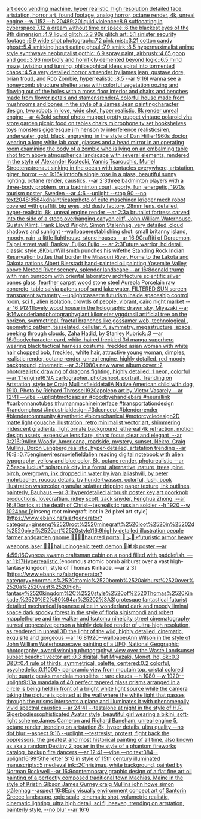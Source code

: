 [art deco vending machine, hyper realistic, high resolution detailed face, artstation, horror art, found footage, analog horror, octane render, 4k, unreal engine --w 1152 --h 2048](https://www.ebank.nz/aiartgenerator?category=art%2520deco%2520vending%2520machine%2C%2520hyper%2520realistic%2C%2520high%2520resolution%2520detailed%2520face%2C%2520artstation%2C%2520horror%2520art%2C%2520found%2520footage%2C%2520analog%2520horror%2C%2520octane%2520render%2C%25204k%2C%2520unreal%2520engine%2520--w%25201152%2520--h%25202048)[9:20](https://www.ebank.nz/aiartgenerator?category=9%3A20)[liquid violence::8.9  suffocating in cyberspace:7.12 a dream without time or space::6 the blackest eyes of the 9th dimension::4.9 liquid glitch::5.3 90s glitch art::5.1 sinister security footage::6.9 wide shot photograph::7.2 pink mist::3.21 cotton candy ghost::5.4 smirking heart eating ghoul::7.9 smirk::8.5 hypermaximalist anime style synthwave neobrutalist gothic::6.9 spray paint, airbrush::4.65 goop and goo::3.96 morbidly and horrificly demented beyond logic::6.5 mind maze, twisting and turning, philosophical ideas spiral into tormented chaos::4.5 a very detailed horror art render by james jean, gustave dore, brian froud, and Rob Zombie, hyperrealistic::8.5 --ar 9:16](https://www.ebank.nz/aiartgenerator?category=liquid%2520violence%3A%3A8.9%2520%2520suffocating%2520in%2520cyberspace%3A7.12%2520a%2520dream%2520without%2520time%2520or%2520space%3A%3A6%2520the%2520blackest%2520eyes%2520of%2520the%25209th%2520dimension%3A%3A4.9%2520liquid%2520glitch%3A%3A5.3%252090s%2520glitch%2520art%3A%3A5.1%2520sinister%2520security%2520footage%3A%3A6.9%2520wide%2520shot%2520photograph%3A%3A7.2%2520pink%2520mist%3A%3A3.21%2520cotton%2520candy%2520ghost%3A%3A5.4%2520smirking%2520heart%2520eating%2520ghoul%3A%3A7.9%2520smirk%3A%3A8.5%2520hypermaximalist%2520anime%2520style%2520synthwave%2520neobrutalist%2520gothic%3A%3A6.9%2520spray%2520paint%2C%2520airbrush%3A%3A4.65%2520goop%2520and%2520goo%3A%3A3.96%2520morbidly%2520and%2520horrificly%2520demented%2520beyond%2520logic%3A%3A6.5%2520mind%2520maze%2C%2520twisting%2520and%2520turning%2C%2520philosophical%2520ideas%2520spiral%2520into%2520tormented%2520chaos%3A%3A4.5%2520a%2520very%2520detailed%2520horror%2520art%2520render%2520by%2520james%2520jean%2C%2520gustave%2520dore%2C%2520brian%2520froud%2C%2520and%2520Rob%2520Zombie%2C%2520hyperrealistic%3A%3A8.5%2520--ar%25209%3A16)[I wanna see a honeycomb structure shelter area with colorful vegetation oozing and flowing out of the holes with a moss floor interior and chairs and benches made from flower petals and stamens](https://www.ebank.nz/aiartgenerator?category=I%2520wanna%2520see%2520a%2520honeycomb%2520structure%2520shelter%2520area%2520with%2520colorful%2520vegetation%2520oozing%2520and%2520flowing%2520out%2520of%2520the%2520holes%2520with%2520a%2520moss%2520floor%2520interior%2520and%2520chairs%2520and%2520benches%2520made%2520from%2520flower%2520petals%2520and%2520stamens)[render](https://www.ebank.nz/aiartgenerator?category=render)[](https://www.ebank.nz/aiartgenerator?category=)[A colorful house made from mushrooms and bones in the style of a James Jean painting](https://www.ebank.nz/aiartgenerator?category=A%2520colorful%2520house%2520made%2520from%2520mushrooms%2520and%2520bones%2520in%2520the%2520style%2520of%2520a%2520James%2520Jean%2520painting)[character design, two robots in love, wide shot, hyper realistic, 8k render unreal engine --ar 4:3](https://www.ebank.nz/aiartgenerator?category=character%2520design%2C%2520two%2520robots%2520in%2520love%2C%2520wide%2520shot%2C%2520hyper%2520realistic%2C%25208k%2520render%2520unreal%2520engine%2520--ar%25204%3A3)[old school photo muppet grotty puppet vintage polaroid vhs store garden picnic food on tables chairs microphone tv set bookshelves toys monsters gigeresque jim henson tv interference realistic](https://www.ebank.nz/aiartgenerator?category=old%2520school%2520photo%2520muppet%2520grotty%2520puppet%2520vintage%2520polaroid%2520vhs%2520store%2520garden%2520picnic%2520food%2520on%2520tables%2520chairs%2520microphone%2520tv%2520set%2520bookshelves%2520toys%2520monsters%2520gigeresque%2520jim%2520henson%2520tv%2520interference%2520realistic)[siren, underwater, gold, black, engraving, in the style of Dan Hillier](https://www.ebank.nz/aiartgenerator?category=siren%2C%2520underwater%2C%2520gold%2C%2520black%2C%2520engraving%2C%2520in%2520the%2520style%2520of%2520Dan%2520Hillier)[1960s doctor wearing a long white lab coat, glasses and a head mirror in an operating room examining the body of a zombie who is lying on an embalming table shot from above atmospheric](https://www.ebank.nz/aiartgenerator?category=1960s%2520doctor%2520wearing%2520a%2520long%2520white%2520lab%2520coat%2C%2520glasses%2520and%2520a%2520head%2520mirror%2520in%2520an%2520operating%2520room%2520examining%2520the%2520body%2520of%2520a%2520zombie%2520who%2520is%2520lying%2520on%2520an%2520embalming%2520table%2520shot%2520from%2520above%2520atmospheric)[a landscape with several elements, rendered in the style of Alexander Kostecki, Yannis Tsarouchis, Muriel Streeter](https://www.ebank.nz/aiartgenerator?category=a%2520landscape%2520with%2520several%2520elements%2C%2520rendered%2520in%2520the%2520style%2520of%2520Alexander%2520Kostecki%2C%2520Yannis%2520Tsarouchis%2C%2520Muriel%2520Streeter)[astronaut sinking in the ocean with tentacles everywhere, artstation, giger, horror --ar 9:16](https://www.ebank.nz/aiartgenerator?category=astronaut%2520sinking%2520in%2520the%2520ocean%2520with%2520tentacles%2520everywhere%2C%2520artstation%2C%2520giger%2C%2520horror%2520--ar%25209%3A16)[klimt](https://www.ebank.nz/aiartgenerator?category=klimt)[dof](https://www.ebank.nz/aiartgenerator?category=dof)[a single rose in a glass, beautiful sunny lighting, octane render, caustics, --ar 2:3](https://www.ebank.nz/aiartgenerator?category=a%2520single%2520rose%2520in%2520a%2520glass%2C%2520beautiful%2520sunny%2520lighting%2C%2520octane%2520render%2C%2520caustics%2C%2520--ar%25202%3A3)[three badminton players with a three-body problem, on a badminton court, sporty, fun, energetic, 1970s tourism poster, Sweden --ar 4:6 --uplight --stop 90 --no text](https://www.ebank.nz/aiartgenerator?category=three%2520badminton%2520players%2520with%2520a%2520three-body%2520problem%2C%2520on%2520a%2520badminton%2520court%2C%2520sporty%2C%2520fun%2C%2520energetic%2C%25201970s%2520tourism%2520poster%2C%2520Sweden%2520--ar%25204%3A6%2520--uplight%2520--stop%252090%2520--no%2520text)[2048:858](https://www.ebank.nz/aiartgenerator?category=2048%3A858)[4k](https://www.ebank.nz/aiartgenerator?category=4k)[dna](https://www.ebank.nz/aiartgenerator?category=dna)[intricate](https://www.ebank.nz/aiartgenerator?category=intricate)[photo of cute maschinen krieger mech robot covered with graffiti, big eyes, old dusty factory, 28mm lens, detailed, hyper-realistic, 8k, unreal engine render --ar 2:3](https://www.ebank.nz/aiartgenerator?category=photo%2520of%2520cute%2520maschinen%2520krieger%2520mech%2520robot%2520covered%2520with%2520graffiti%2C%2520big%2520eyes%2C%2520old%2520dusty%2520factory%2C%252028mm%2520lens%2C%2520detailed%2C%2520hyper-realistic%2C%25208k%2C%2520unreal%2520engine%2520render%2520--ar%25202%3A3)[a brutalist fortress carved into the side of a steep overhanging canyon cliff, John William Waterhouse, Gustav Klimt, Frank Lloyd Wright, Simon Stalenhag, very detailed, cloud shadows and sunlight --wallpaper](https://www.ebank.nz/aiartgenerator?category=a%2520brutalist%2520fortress%2520carved%2520into%2520the%2520side%2520of%2520a%2520steep%2520overhanging%2520canyon%2520cliff%2C%2520John%2520William%2520Waterhouse%2C%2520Gustav%2520Klimt%2C%2520Frank%2520Lloyd%2520Wright%2C%2520Simon%2520Stalenhag%2C%2520very%2520detailed%2C%2520cloud%2520shadows%2520and%2520sunlight%2520--wallpaper)[establishing shot: small britanny island, moody, rain, a little lighthouse, stone houses --ar 16:9](https://www.ebank.nz/aiartgenerator?category=establishing%2520shot%3A%2520small%2520britanny%2520island%2C%2520moody%2C%2520rain%2C%2520a%2520little%2520lighthouse%2C%2520stone%2520houses%2520--ar%252016%3A9)[Graffiti of Doraemon, Taipei street wall, Banksy, Fujiko Fujio, -- ar 2:3](https://www.ebank.nz/aiartgenerator?category=Graffiti%2520of%2520Doraemon%2C%2520Taipei%2520street%2520wall%2C%2520Banksy%2C%2520Fujiko%2520Fujio%2C%2520--%2520ar%25202%3A3)[Future warrior, hd detail, classic style ,8K](https://www.ebank.nz/aiartgenerator?category=Future%2520warrior%2C%2520hd%2520detail%2C%2520classic%2520style%2520%2C8K)[blur](https://www.ebank.nz/aiartgenerator?category=blur)[Will smith punches his wife](https://www.ebank.nz/aiartgenerator?category=Will%2520smith%2520punches%2520his%2520wife)[the Standing Rock Indian Reservation buttes that border the Missouri River. Home to the Lakota and Dakota nations Albert Bierstadt hand-painted oil painting Yosemite Valley above Merced River scenery, splendor landscape --ar 16:8](https://www.ebank.nz/aiartgenerator?category=the%2520Standing%2520Rock%2520Indian%2520Reservation%2520buttes%2520that%2520border%2520the%2520Missouri%2520River.%2520Home%2520to%2520the%2520Lakota%2520and%2520Dakota%2520nations%2520Albert%2520Bierstadt%2520hand-painted%2520oil%2520painting%2520Yosemite%2520Valley%2520above%2520Merced%2520River%2520scenery%2C%2520splendor%2520landscape%2520--ar%252016%3A8)[donald trump with man bun](https://www.ebank.nz/aiartgenerator?category=donald%2520trump%2520with%2520man%2520bun)[room with oriental laboratory architecture scientific silver panes glass ,fearther carpet wood stone steel Aureola Porcelain raw concrete, table salvia patens roof sand lake water,  FILTERED SUN  screen transparent symmetry --uplight](https://www.ebank.nz/aiartgenerator?category=room%2520with%2520oriental%2520laboratory%2520architecture%2520scientific%2520silver%2520panes%2520glass%2520%2Cfearther%2520carpet%2520wood%2520stone%2520steel%2520Aureola%2520Porcelain%2520raw%2520concrete%2C%2520table%2520salvia%2520patens%2520roof%2520sand%2520lake%2520water%2C%2520%2520FILTERED%2520SUN%2520%2520screen%2520transparent%2520symmetry%2520--uplight)[cassette futurism inside spaceship control room, sci fi, alien isolation, crowds of people, vibrant, cairo night market --ar 16:9](https://www.ebank.nz/aiartgenerator?category=cassette%2520futurism%2520inside%2520spaceship%2520control%2520room%2C%2520sci%2520fi%2C%2520alien%2520isolation%2C%2520crowds%2520of%2520people%2C%2520vibrant%2C%2520cairo%2520night%2520market%2520--ar%252016%3A9)[1241](https://www.ebank.nz/aiartgenerator?category=1241)[lovely wood house in the holographic drawn sky, Miyazaki  --ar 9:16](https://www.ebank.nz/aiartgenerator?category=lovely%2520wood%2520house%2520in%2520the%2520holographic%2520drawn%2520sky%2C%2520Miyazaki%2520%2520--ar%25209%3A16)[wonderland](https://www.ebank.nz/aiartgenerator?category=wonderland)[photography](https://www.ebank.nz/aiartgenerator?category=photography)[giant kilometer yggdrasil artificial tree on the horizon, symmetrical, fractal branches like gossamer web, technological , geometric pattern, tesselated, cellular::4, symmetry, megastructure, space, peeking through clouds, Zaha Hadid, by Stanley Kubrick::3 —ar 16:9](https://www.ebank.nz/aiartgenerator?category=giant%2520kilometer%2520yggdrasil%2520artificial%2520tree%2520on%2520the%2520horizon%2C%2520symmetrical%2C%2520fractal%2520branches%2520like%2520gossamer%2520web%2C%2520technological%2520%2C%2520geometric%2520pattern%2C%2520tesselated%2C%2520cellular%3A%3A4%2C%2520symmetry%2C%2520megastructure%2C%2520space%2C%2520peeking%2520through%2520clouds%2C%2520Zaha%2520Hadid%2C%2520by%2520Stanley%2520Kubrick%3A%3A3%2520%E2%80%94ar%252016%3A9)[body](https://www.ebank.nz/aiartgenerator?category=body)[character card, white-haired freckled 3d manga superhero wearing black tactical harness costume, freckled asian woman with white hair chopped bob, freckles, white hair, attractive young woman, dimples, realistic render, octane render, unreal engine, highly detailed, red moody background, cinematic --ar 3:2](https://www.ebank.nz/aiartgenerator?category=character%2520card%2C%2520white-haired%2520freckled%25203d%2520manga%2520superhero%2520wearing%2520black%2520tactical%2520harness%2520costume%2C%2520freckled%2520asian%2520woman%2520with%2520white%2520hair%2520chopped%2520bob%2C%2520freckles%2C%2520white%2520hair%2C%2520attractive%2520young%2520woman%2C%2520dimples%2C%2520realistic%2520render%2C%2520octane%2520render%2C%2520unreal%2520engine%2C%2520highly%2520detailed%2C%2520red%2520moody%2520background%2C%2520cinematic%2520--ar%25203%3A2)[1980s new wave album cover::2 photorealistic drawing of dragons fighting, highly detailed::1 neon, colorful —ar 1:1](https://www.ebank.nz/aiartgenerator?category=1980s%2520new%2520wave%2520album%2520cover%3A%3A2%2520photorealistic%2520drawing%2520of%2520dragons%2520fighting%2C%2520highly%2520detailed%3A%3A1%2520neon%2C%2520colorful%2520%E2%80%94ar%25201%3A1)[engine](https://www.ebank.nz/aiartgenerator?category=engine)[16:9](https://www.ebank.nz/aiartgenerator?category=16%3A9)[A cartographer, photoshoot, portrait, Trending on Artstation, style by Craig Mullins](https://www.ebank.nz/aiartgenerator?category=A%2520cartographer%2C%2520photoshoot%2C%2520portrait%2C%2520Trending%2520on%2520Artstation%2C%2520style%2520by%2520Craig%2520Mullins)[field](https://www.ebank.nz/aiartgenerator?category=field)[detail](https://www.ebank.nz/aiartgenerator?category=detail)[A Native American child with dog, 1910. Photo by Richard Throssel](https://www.ebank.nz/aiartgenerator?category=A%2520Native%2520American%2520child%2520with%2520dog%2C%25201910.%2520Photo%2520by%2520Richard%2520Throssel)[1920](https://www.ebank.nz/aiartgenerator?category=1920)[apple](https://www.ebank.nz/aiartgenerator?category=apple)[op art by Victor Vasarely —ar 12:41 —vibe --uplight](https://www.ebank.nz/aiartgenerator?category=op%2520art%2520by%2520Victor%2520Vasarely%2520%E2%80%94ar%252012%3A41%2520%E2%80%94vibe%2520--uplight)[motosapian #goodbyehandlebars #neurallink #carbonnanotubes #humanmachineinterface #transportationdesign #randomghost #industrialdesign #3dconcept #blenderrender #blendercommunity #synthetic #biomechanical #motorcycledesign](https://www.ebank.nz/aiartgenerator?category=motosapian%2520%23goodbyehandlebars%2520%23neurallink%2520%23carbonnanotubes%2520%23humanmachineinterface%2520%23transportationdesign%2520%23randomghost%2520%23industrialdesign%2520%233dconcept%2520%23blenderrender%2520%23blendercommunity%2520%23synthetic%2520%23biomechanical%2520%23motorcycledesign)[2D matte light gouache illustration, retro minimalist vector art, shimmering iridescent gradients, light ornate background, ethereal 4k refraction, motion design assets, expensive lens flare, sharp focus,clear and elegant, --ar 3:2](https://www.ebank.nz/aiartgenerator?category=2D%2520matte%2520light%2520gouache%2520illustration%2C%2520retro%2520minimalist%2520vector%2520art%2C%2520shimmering%2520iridescent%2520gradients%2C%2520light%2520ornate%2520background%2C%2520ethereal%25204k%2520refraction%2C%2520motion%2520design%2520assets%2C%2520expensive%2520lens%2520flare%2C%2520sharp%2520focus%2Cclear%2520and%2520elegant%2C%2520--ar%25203%3A2)[16:9](https://www.ebank.nz/aiartgenerator?category=16%3A9)[Allen Woody, Americana,  roadside, mystery, sunset, Nekro, Craig Mullins, Doron Langberg realistic,   hyper-detailed, artstation trending --ar 16:8](https://www.ebank.nz/aiartgenerator?category=Allen%2520Woody%2C%2520Americana%2C%2520%2520roadside%2C%2520mystery%2C%2520sunset%2C%2520Nekro%2C%2520Craig%2520Mullins%2C%2520Doron%2520Langberg%2520realistic%2C%2520%2520%2520hyper-detailed%2C%2520artstation%2520trending%2520--ar%252016%3A8)[::0.75](https://www.ebank.nz/aiartgenerator?category=%3A%3A0.75)[engine](https://www.ebank.nz/aiartgenerator?category=engine)[wires](https://www.ebank.nz/aiartgenerator?category=wires)[movie](https://www.ebank.nz/aiartgenerator?category=movie)[field](https://www.ebank.nz/aiartgenerator?category=field)[alien reading digital notebook with alien typography, yellow and blue color, 8k, octane render, photorealistic --ar 7:5](https://www.ebank.nz/aiartgenerator?category=alien%2520reading%2520digital%2520notebook%2520with%2520alien%2520typography%2C%2520yellow%2520and%2520blue%2520color%2C%25208k%2C%2520octane%2520render%2C%2520photorealistic%2520--ar%25207%3A5)[esox lucius](https://www.ebank.nz/aiartgenerator?category=esox%2520lucius)[* solarpunk city in a forest, alternative, nature, trees, pine, birch, overgrown, ink dropped in water by ivan laliashvili, by peter mohrbacher, rococo details, by hundertwasser, colorful, lush, book illustration watercolor granular splatter dripping paper texture, ink outlines, painterly, Bauhaus —ar 3:1](https://www.ebank.nz/aiartgenerator?category=%2A%2520solarpunk%2520city%2520in%2520a%2520forest%2C%2520alternative%2C%2520nature%2C%2520trees%2C%2520pine%2C%2520birch%2C%2520overgrown%2C%2520ink%2520dropped%2520in%2520water%2520by%2520ivan%2520laliashvili%2C%2520by%2520peter%2520mohrbacher%2C%2520rococo%2520details%2C%2520by%2520hundertwasser%2C%2520colorful%2C%2520lush%2C%2520book%2520illustration%2520watercolor%2520granular%2520splatter%2520dripping%2520paper%2520texture%2C%2520ink%2520outlines%2C%2520painterly%2C%2520Bauhaus%2520%E2%80%94ar%25203%3A1)[hyperdetailed airbrush poster key art doorknob productions, lovecraftian, ridley scott, zack snyder, Fenghua Zhong, --ar 16:8](https://www.ebank.nz/aiartgenerator?category=hyperdetailed%2520airbrush%2520poster%2520key%2520art%2520doorknob%2520productions%2C%2520lovecraftian%2C%2520ridley%2520scott%2C%2520zack%2520snyder%2C%2520Fenghua%2520Zhong%2C%2520--ar%252016%3A8)[Doritos at the death of Christ](https://www.ebank.nz/aiartgenerator?category=Doritos%2520at%2520the%2520death%2520of%2520Christ)[--tes](https://www.ebank.nz/aiartgenerator?category=--tes)[realistic russian soldier --h 1920 --w 1024](https://www.ebank.nz/aiartgenerator?category=realistic%2520russian%2520soldier%2520--h%25201920%2520--w%25201024)[box.](https://www.ebank.nz/aiartgenerator?category=box.)[ginseng root minegraft loot in 2d pixel art style](https://www.ebank.nz/aiartgenerator?category=ginseng%2520root%2520minegraft%2520loot%2520in%25202d%2520pixel%2520art%2520style)[16:9](https://www.ebank.nz/aiartgenerator?category=16%3A9)[highly detailed illustration people farmer and](https://www.ebank.nz/aiartgenerator?category=highly%2520detailed%2520illustration%2520people%2520farmer%2520and)[garden gnome 🚧🗿🧩🎲haunted portal 🥥🌫🫧⚡️futuristic armor heavy weapons laser 🌈✨🍄hallucinogenic teeth demon 🦑🕷🕸 poster —ar 4:5](https://www.ebank.nz/aiartgenerator?category=garden%2520gnome%2520%F0%9F%9A%A7%F0%9F%97%BF%F0%9F%A7%A9%F0%9F%8E%B2haunted%2520portal%2520%F0%9F%A5%A5%F0%9F%8C%AB%F0%9F%AB%A7%E2%9A%A1%EF%B8%8Ffuturistic%2520armor%2520heavy%2520weapons%2520laser%2520%F0%9F%8C%88%E2%9C%A8%F0%9F%8D%84hallucinogenic%2520teeth%2520demon%2520%F0%9F%A6%91%F0%9F%95%B7%F0%9F%95%B8%2520poster%2520%E2%80%94ar%25204%3A5)[9:16](https://www.ebank.nz/aiartgenerator?category=9%3A16)[Cypress swamp craftsman cabin on a pond filled with paddlefish. —ar 11:17](https://www.ebank.nz/aiartgenerator?category=Cypress%2520swamp%2520craftsman%2520cabin%2520on%2520a%2520pond%2520filled%2520with%2520paddlefish.%2520%E2%80%94ar%252011%3A17)[Hyperrealistic.](https://www.ebank.nz/aiartgenerator?category=Hyperrealistic.)[enormous atomic bomb airburst over a vast high-fantasy kingdom, style of Thomas Kinkade. —ar 2:3](https://www.ebank.nz/aiartgenerator?category=enormous%2520atomic%2520bomb%2520airburst%2520over%2520a%2520vast%2520high-fantasy%2520kingdom%2C%2520style%2520of%2520Thomas%2520Kinkade.%2520%E2%80%94ar%25202%3A3)[grotesque fantastical futurist detailed mechanical japanese alice in wonderland dark and moody liminal space dark spooky forest in the style of floria sigismondi and robert mapplethorpe and tim walker and tsutomu nihei](https://www.ebank.nz/aiartgenerator?category=grotesque%2520fantastical%2520futurist%2520detailed%2520mechanical%2520japanese%2520alice%2520in%2520wonderland%2520dark%2520and%2520moody%2520liminal%2520space%2520dark%2520spooky%2520forest%2520in%2520the%2520style%2520of%2520floria%2520sigismondi%2520and%2520robert%2520mapplethorpe%2520and%2520tim%2520walker%2520and%2520tsutomu%2520nihei)[city street cinematography surreal oppressive person a highly detailed render of ultra-high resolution, as rendered in unreal 3D   the light of the wild, highly detailed, cinematic, exquisite and gorgeous --ar 16:8](https://www.ebank.nz/aiartgenerator?category=city%2520street%2520cinematography%2520surreal%2520oppressive%2520person%2520a%2520highly%2520detailed%2520render%2520of%2520ultra-high%2520resolution%2C%2520as%2520rendered%2520in%2520unreal%25203D%2520%2520%2520the%2520light%2520of%2520the%2520wild%2C%2520highly%2520detailed%2C%2520cinematic%2C%2520exquisite%2520and%2520gorgeous%2520--ar%252016%3A8)[1920](https://www.ebank.nz/aiartgenerator?category=1920)[--wallpaper](https://www.ebank.nz/aiartgenerator?category=--wallpaper)[Ann Wilson in the style of John William Waterhouse](https://www.ebank.nz/aiartgenerator?category=Ann%2520Wilson%2520in%2520the%2520style%2520of%2520John%2520William%2520Waterhouse)[cave painting of a UFO, National Geographic photography, award winning photography](https://www.ebank.nz/aiartgenerator?category=cave%2520painting%2520of%2520a%2520UFO%2C%2520National%2520Geographic%2520photography%2C%2520award%2520winning%2520photography)[A view over the Waste Land](https://www.ebank.nz/aiartgenerator?category=A%2520view%2520over%2520the%2520Waste%2520Land)[](https://www.ebank.nz/aiartgenerator?category=)[sunset subset beach::1 vector art::0.3 digital, flat Miyazaki, Monet, hd, 8k::0.3 D&D::0.4 rule of thirds, symmetrical, palette, centered:0.2 colorful, psychedelic::0.1](https://www.ebank.nz/aiartgenerator?category=sunset%2520subset%2520beach%3A%3A1%2520vector%2520art%3A%3A0.3%2520digital%2C%2520flat%2520Miyazaki%2C%2520Monet%2C%2520hd%2C%25208k%3A%3A0.3%2520D%26D%3A%3A0.4%2520rule%2520of%2520thirds%2C%2520symmetrical%2C%2520palette%2C%2520centered%3A0.2%2520colorful%2C%2520psychedelic%3A%3A0.1)[1000](https://www.ebank.nz/aiartgenerator?category=1000)[< panoramic view from moutain top, cristal colored light quartz peaks mandala monoliths :: rare clouds --h 1080 --w 1920](https://www.ebank.nz/aiartgenerator?category=%3C%2520panoramic%2520view%2520from%2520moutain%2520top%2C%2520cristal%2520colored%2520light%2520quartz%2520peaks%2520mandala%2520monoliths%2520%3A%3A%2520rare%2520clouds%2520--h%25201080%2520--w%25201920)[--uplight](https://www.ebank.nz/aiartgenerator?category=--uplight)[9:13](https://www.ebank.nz/aiartgenerator?category=9%3A13)[a mandala of 40 perfect tapered glass prisms arranged in a circle is being held in front of a bright white light source while the camera taking the picture is pointed at the wall where the white light that passes through the prisms intersects a plane and illuminates it with phenomenally vivid spectral caustics --ar 24:41 --test](https://www.ebank.nz/aiartgenerator?category=a%2520mandala%2520of%252040%2520perfect%2520tapered%2520glass%2520prisms%2520arranged%2520in%2520a%2520circle%2520is%2520being%2520held%2520in%2520front%2520of%2520a%2520bright%2520white%2520light%2520source%2520while%2520the%2520camera%2520taking%2520the%2520picture%2520is%2520pointed%2520at%2520the%2520wall%2520where%2520the%2520white%2520light%2520that%2520passes%2520through%2520the%2520prisms%2520intersects%2520a%2520plane%2520and%2520illuminates%2520it%2520with%2520phenomenally%2520vivid%2520spectral%2520caustics%2520--ar%252024%3A41%2520--test)[alone at night in the style of H.R. Giger](https://www.ebank.nz/aiartgenerator?category=alone%2520at%2520night%2520in%2520the%2520style%2520of%2520H.R.%2520Giger)[bodies](https://www.ebank.nz/aiartgenerator?category=bodies)[sophisticated Avatar style, beautiful girl wearing a bikini, soft-light scheme,James Cameron and Richard Baneham, unreal engine 5, octane render, trending on artstation,8k, hyper details, ultra quality --no dof,blur --aspect 9:16 --uplight --test](https://www.ebank.nz/aiartgenerator?category=sophisticated%2520Avatar%2520style%2C%2520beautiful%2520girl%2520wearing%2520a%2520bikini%2C%2520soft-light%2520scheme%2CJames%2520Cameron%2520and%2520Richard%2520Baneham%2C%2520unreal%2520engine%25205%2C%2520octane%2520render%2C%2520trending%2520on%2520artstation%2C8k%2C%2520hyper%2520details%2C%2520ultra%2520quality%2520--no%2520dof%2Cblur%2520--aspect%25209%3A16%2520--uplight%2520--test)[resist, protest, fight back the oppressors, the greatest and most historical painting of all time, also known as aka a random Destiny 2 poster in the style of a phantom fireworks catalog, backup fire dancers —ar 12:41 —vibe —no text](https://www.ebank.nz/aiartgenerator?category=resist%2C%2520protest%2C%2520fight%2520back%2520the%2520oppressors%2C%2520the%2520greatest%2520and%2520most%2520historical%2520painting%2520of%2520all%2520time%2C%2520also%2520known%2520as%2520aka%2520a%2520random%2520Destiny%25202%2520poster%2520in%2520the%2520style%2520of%2520a%2520phantom%2520fireworks%2520catalog%2C%2520backup%2520fire%2520dancers%2520%E2%80%94ar%252012%3A41%2520%E2%80%94vibe%2520%E2%80%94no%2520text)[384](https://www.ebank.nz/aiartgenerator?category=384)[--uplight](https://www.ebank.nz/aiartgenerator?category=--uplight)[16:9](https://www.ebank.nz/aiartgenerator?category=16%3A9)[9:5](https://www.ebank.nz/aiartgenerator?category=9%3A5)[the letter S::6 in style of 15th century illuminated manuscripts::5 medieval ink::2](https://www.ebank.nz/aiartgenerator?category=the%2520letter%2520S%3A%3A6%2520in%2520style%2520of%252015th%2520century%2520illuminated%2520manuscripts%3A%3A5%2520medieval%2520ink%3A%3A2)[Christmas, white background, painted by Norman Rockwell --ar 16:9](https://www.ebank.nz/aiartgenerator?category=Christmas%2C%2520white%2520background%2C%2520painted%2520by%2520Norman%2520Rockwell%2520--ar%252016%3A9)[contemporary graphic design of a flat fine art oil painting of a perfectly composed traditional town Machias, Maine in the style of Kristin Gibson James Gurney craig Mullins john howe simon stålenhag --aspect 16:8](https://www.ebank.nz/aiartgenerator?category=contemporary%2520graphic%2520design%2520of%2520a%2520flat%2520fine%2520art%2520oil%2520painting%2520of%2520a%2520perfectly%2520composed%2520traditional%2520town%2520Machias%2C%2520Maine%2520in%2520the%2520style%2520of%2520Kristin%2520Gibson%2520James%2520Gurney%2520craig%2520Mullins%2520john%2520howe%2520simon%2520st%C3%A5lenhag%2520--aspect%252016%3A8)[Epic visually environment concept art of Santorin Greece landscape, epic scale, cinematic shot, volumetric realistic, cinematic lighting, ultra high detail, sci fi, heaven,  trending on artstation, painterly style, --no blur --ar 16:6](https://www.ebank.nz/aiartgenerator?category=Epic%2520visually%2520environment%2520concept%2520art%2520of%2520Santorin%2520Greece%2520landscape%2C%2520epic%2520scale%2C%2520cinematic%2520shot%2C%2520volumetric%2520realistic%2C%2520cinematic%2520lighting%2C%2520ultra%2520high%2520detail%2C%2520sci%2520fi%2C%2520heaven%2C%2520%2520trending%2520on%2520artstation%2C%2520painterly%2520style%2C%2520--no%2520blur%2520--ar%252016%3A6)